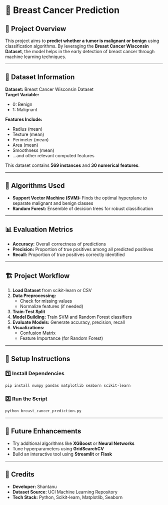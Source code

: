 # 🧪 Breast Cancer Prediction  

## 📌 Project Overview  

This project aims to **predict whether a tumor is malignant or benign** using classification algorithms. By leveraging the **Breast Cancer Wisconsin Dataset**, the model helps in the early detection of breast cancer through machine learning techniques.  

---

## 📂 Dataset Information  

**Dataset:** Breast Cancer Wisconsin Dataset  
**Target Variable:**  
- 0: Benign  
- 1: Malignant  

**Features Include:**  
- Radius (mean)  
- Texture (mean)  
- Perimeter (mean)  
- Area (mean)  
- Smoothness (mean)  
- ...and other relevant computed features  

This dataset contains **569 instances** and **30 numerical features**.

---

## 🧠 Algorithms Used  

- **Support Vector Machine (SVM):** Finds the optimal hyperplane to separate malignant and benign classes  
- **Random Forest:** Ensemble of decision trees for robust classification  

---

## 📊 Evaluation Metrics  

- **Accuracy:** Overall correctness of predictions  
- **Precision:** Proportion of true positives among all predicted positives  
- **Recall:** Proportion of true positives correctly identified  

---

## 🏗️ Project Workflow  

1. **Load Dataset** from scikit-learn or CSV  
2. **Data Preprocessing:**  
   - Check for missing values  
   - Normalize features (if needed)  
3. **Train-Test Split**  
4. **Model Building:** Train SVM and Random Forest classifiers  
5. **Evaluate Models:** Generate accuracy, precision, recall  
6. **Visualizations:**  
   - Confusion Matrix  
   - Feature Importance (for Random Forest)  

---

## 🔧 Setup Instructions  

### 1️⃣ Install Dependencies  
```bash
pip install numpy pandas matplotlib seaborn scikit-learn
```

### 2️⃣ Run the Script  
```bash
python breast_cancer_prediction.py
```

---

## 🚀 Future Enhancements  

- Try additional algorithms like **XGBoost** or **Neural Networks**  
- Tune hyperparameters using **GridSearchCV**  
- Build an interactive tool using **Streamlit** or **Flask**  

---

## 🙌 Credits  

- **Developer:** Shantanu 
- **Dataset Source:** UCI Machine Learning Repository  
- **Tech Stack:** Python, Scikit-learn, Matplotlib, Seaborn 
